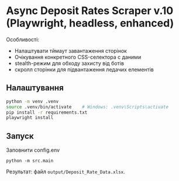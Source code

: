 # Async Deposit Rates Scraper v.10 (Playwright, headless, enhanced)

Особливості:
- Налаштувати тймаут завантаження сторінок
- Очікування конкретного CSS-селектора с даними
- stealth-режим для обходу захисту від ботів
- скролл сторінки для підвантаження ледачих елементів
## Налаштування
```bash
python -m venv .venv
source .venv/bin/activate    # Windows: .venv\Scripts\activate
pip install -r requirements.txt
playwright install
```
## Запуск
Заповнити config.env
```
python -m src.main
```

Результат: файл `output/Deposit_Rate_Data.xlsx`.
